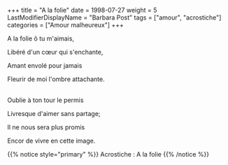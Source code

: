 +++
title = "A la folie"
date = 1998-07-27
weight = 5
LastModifierDisplayName = "Barbara Post"
tags = ["amour", "acrostiche"]
categories = ["Amour malheureux"]
+++

A la folie ô tu m'aimais,

Libéré d'un cœur qui s'enchante,

Amant envolé pour jamais

Fleurir de moi l'ombre attachante.

 \
Oublie à ton tour le permis

Livresque d'aimer sans partage;

Il ne nous sera plus promis

Encor de vivre en cette image.

{{% notice style="primary" %}}
Acrostiche : A la folie
{{% /notice %}}
